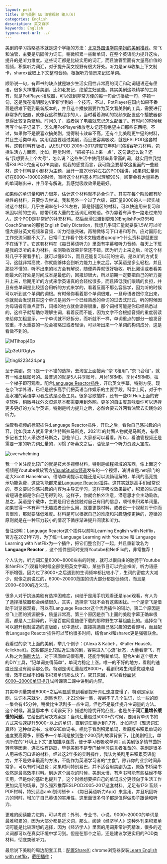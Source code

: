```yaml
---
layout: post
title: 奈飞美剧 && 油管视频 输入(6)
categories: English
description: 英文自学
keywords: English
typora-root-url: ../
---
```


美剧的学习策略基本就是这个学姐的方法：[北京外国语学院学姐的美剧推荐](https://www.bilibili.com/video/BV1xM4y1K7M7)。奈飞和油管，主要是巩固听力词汇，稍微积累一些新单词，在整个英语能力提升这块，提升的是听力维度。这些词汇都是比较实用的词汇，而且油管里面有大量高价值的视频，积累听力词汇，对于提升英文视野有很大好处。听力是anki收集上下文制卡，sharex截取上下文整句音频，根据听力情景来记忆单词。

顺带说一句，有声书的缺点就是缺少生活实用性非常高的词汇和动词短语还有俚语，很多大神推荐美剧，比如老友记，绝望主妇这些。其实美剧这块精学的工具有，就是PotPlayer播放器，可以做到非常方便的每一句台词播放一句，停顿一句，这是我在海明那边VIP群学到的一个技巧，不过，PotPlayer在国内如果不番蔷是很难下载到最新版本的，并且这个播放器要作为英文看美剧的工具，需要进行非常多的配置，就像我这种搞程序的人，当时看着海明的视频来配置这个播放器都觉得比较复杂繁琐。时间久了，或者换了电脑就忘记怎么配置了。有时间的时候我再写个帖子记录下，怎么用PotPlayer播放老友记还有绝望主妇那些东西吧。不过，如果你不是很喜欢搞美剧，觉得制卡效率不高，还有个比美剧更牛逼的材料，并且生活类单词，实用程度要超过美剧，而且更容易吸收，就是ESLPOD这套材料，这套材料有版权，从ESLPOD 2005~2017跨度12年时间的播客听力材料，包括生活方方面面，比如，睡觉时候，“把被子拉上来一点”，这句话怎么说？还有“我想要去上个大号”，怎么说？这些生活中使用频率非常高的词，就实用性我觉得ESLPOD完全可以PK美剧。就我的感觉而言，我可能会要精学这里面的一些题材，这个材料是小题材为主题，展开一篇20分钟左右的POD播讲，如果词汇量刚好在8000~10000的时候，盲听这个材料基本可以理解90%，顺带会有大量熟悉的单词蹦出来，并且带有解说，我感觉吸收效果是最好。

如果你的单词量和听力很差，估计这个材料就不适合你了。其实在每个阶段都有阶梯性的材料，只要你去尝试。我和另外一个过了六级，词汇量9000的人一起实战过这个材料，几乎生词率在1~2%左右，算是舒适区的材料，可以快速用来复习和巩固以前的生词，顺带积累大量的生活词汇和短语。作为靠着有声书一路走过来的人，这个POD是非常好的补充材料。然后丝滑过渡到更难的EnglishPod365和CoachShane的那套English Daily Dictation，我想几乎词汇量就妥妥1.5W,可以听懂大部分英文视频和音频，听力彻底突破。再稍微练习下口语和写作，应对国际化工作交流问题不大了。日常IT工作看个技术文档或者google个什么资料那就更是不在话下了。它这套材料在《每日英语听力》里面有字幕和听力音频，每天上下班是我的泛听的主力材料，亲测吸收效果非常还不错。因为听力上来之后，听这个材料几乎不要看手机，就可以懂90%，而且还能复习以前的生词，是以听的方式复习，这就非常高效，你就能够体会到听力能力上来之后，学英语是多么轻松，并且那些不懂的，听不出来的地方会有解说，随便弄弄就很好吸收。听比阅读或者看美剧最大的好处是时间成本是最低的，回报却很大，所以前期一定要把自己的听力提升上来，后期用听的方式来学英语真的会轻松很多，而且降低我们眼睛的负担，并且有些单词是比较适合用听的方式来学的，看着反而不那么容易学，因为听的时候可以听到这个单词的词根。有时候你看着那个单词很难，一旦母语者跟你念出来，你就就会发现其实这个单词是另外一个已经熟悉的单词的过去式形式，听的时候因为母语者有重点音节，词根的地方就会读得很重，那个词根可能是你已经熟悉过的，这样子就帮助你理解生词，看着反而不能，因为文字不会根据音频的重度弱读来给你加粗显示，一个单词就不好拆分，而听就不一样，单词重点的部分一般发音较重，不太重要的一般会被略过或者轻读，可以听出来一个单词的构词成分，这是看做不到的。

![MTihopj40p](/images/posts/MTihopj40p.png)

![p3eUfOgtys](/images/posts/p3eUfOgtys.png)

![tingli223424.png](/images/posts/tingli223424.png)

至于美剧，奈飞是一个不错的选择，去淘宝上面搜索:”奈飞租用“，”奈飞合租“，就有一堆出租账号的。最普通的就是5人共享账号，月付15RMB，季付45RMB，拉一个梯子即可观看。配合[Language Reactor插件](https://chrome.google.com/webstore/detail/language-learning-with-ne/hoombieeljmmljlkjmnheibnpciblicm)，开启英文字幕，特别方便。现在奈飞学外语，已经是很多高手们把英语当作娱乐的主要手段。科学上网，对于中高水准的英语学习者应该是必备工具。很多谷歌插件，还有一些GitHub上面的安卓软件，稍微寻找外文资源基本都需要用到外网。更多的自由度意味着你可以选择更多更好的方法学英语。特别是听力提升之后，必然会要去外网看油管去实践你的听力。

油管看视频的标配插件:Language Reactor插件，开启之后，看你自己感兴趣的内容，比如我本人就非常关注特斯拉马斯克，2021年的封面人物就是马斯克，有很多记者主持人采访过马斯克，那些节目，大家都可以看看。所以，看油管视频还是需要一定的听力词汇量的，习惯了听英文之后，油管是一个听力资源大宝库。

![overwhelming](/images/posts/overwhelming6811.png)

我一个关注度比较广的就是技术类视频材料，特别是编程领域的东西，像上面这个视频是Youtube微软官方[VisualStudio频道](https://www.youtube.com/channel/UChqrDOwARrxdJF-ykAptc7w)发布的一个视频，演讲者是.net部门的老大Scott Hanselman，借助单词提示功能还是可以流畅理解的，单词的高亮提示功能免费，这些功能都来至[Language Reactor插件](https://chrome.google.com/webstore/detail/language-learning-with-ne/hoombieeljmmljlkjmnheibnpciblicm)。这其实就是高手们经常说的，英文要以你感兴趣的内容为主导去学习，这样子吸收效果最好，积累的生词或者短语也都是你自己用得到的，这样子，你就会格外注意，潜意思才会主动吸收。总之，英语是个载体，主要是用它去接触对自己有用的信息，顺带来积累单词量。如果觉得一本有声书无趣或者没什么用，就要更换材料，或者说一个视频对于你而言很难，那就要降低难度。材料是可以根据自己的难度和兴趣随便更换的，遵循的原则就是在一种压力较小的情况下循序渐进提升阅读和听力。

备注说明：Language Reactor这个插件以前叫Learning English with Netflix，官方在2021年7月，为了统一Language Learning with Youtube 和 Language Learning with NetFlix为一个插件，把它们整合到了一起，并且重新改名为**Language Reactor** ，这个插件是同时支持Youtube和NetFlix的，非常推荐！

个人认为，听力词汇量6000~8000左右的时候，就可以很自由的驰骋于Youtube和NetFlix了(观看的时候全部使用英文字幕)，某些节目可以完全裸听，听力语感不断增强。因为过了8000+之后遇到的生词频率都比较小了，生词的密度大大减少，就像之前说过的，6000~20000范围的词大部分都是低频词，而且是2000~6000的近义词。

很多人对于挑选美剧有选择困难症，纠结于是用手机观看还是ipad观看，有人为了选择播放器都会纠结很久。其实，选择奈飞就不会有这些困扰。一个是奈飞是借助于浏览器观看，可以有Language Reactor这个优秀插件的辅助，第二个原因是奈飞上面的资源很多，质量非常高。第三个原因是奈飞上面的美剧字幕正确率很高，都是人工翻译的，不是百度网盘随便下载的那种野生字幕组能比的。选择奈飞可以避开粗制滥造的盗版剧，优中选优，直接挑选自己感兴趣的去看即可，而且配合Language Reactor插件可以节约很多时间，结合anki和sharex更是强强联合。

我看过的奈飞上面的美剧，举几个例子：《Alexa & Katie》 ，《Fuller House》，《clickbait》。这些都是比较贴近生活的剧，容易进入“心流”状态，大量看奈飞，有人称之为[海刷大法](https://mp.weixin.qq.com/s/qRThm0n9pomTiL3Y9s7I-A)，对于巩固单词很有用，还能学到新单词。配合Anki这个强大的DIY工具，“记单词变得简单”，单词力稳定上涨。唯一的不好的地方，看剧的速度还是没有阅读那么快。特别是词汇量超过8000+，看剧积累生词感觉越来越慢，效率已经不如看书积累单词那么快了。究其原因，可以看[秒面爸6000~20000单词提升](https://www.cctalk.com/m/group/85793952?xh_preshareid=cb14da95-0abb-49e6-85e4-4cd19735b1d2&xh_fshareuid=70857467&channel=copy&platform=pc&xh_preshareuid=a10381e8-e87f-88de-527a-b5a20af92dda)试听课第二课中讲到的内容。

其实单词量突破8000+之后明显感觉到看剧提升词汇速度变慢了，特别是家庭剧，生词本来就少，剧集也短，才22分钟一集，搜刮不了几个生词，长一些的剧一集会有45分钟，稍微比生活剧多一点生词，但也不是最佳提升生词量的方法。这个时候，漏屋那本书《词霸天下》描述的隐忧开始凸显，也是关于**词汇量增长缓慢的问题**，它给出的解决方案是：当词汇量超过5000+的时候，要用背单词书的方式来快速提升5000+以上的单词，直到词汇量达到1.7万，比如背诵《雅思词汇真经》这种单词书，或者GRE单词书。相比于看剧积累单词，看原版书积累单词的速度要高得多，原版书一个单词是放到整个200页的故事背景下，比美剧相比，单词所在的“环境上下文”更加雄厚连贯，便于学习者吸收单词；而美剧很多情节曲折转弯等因素，连贯性有跳跃，毕竟美剧不是专门给学习语言者准备的。美剧是很多人用来练习口语的材料，经过这2年多的实践操作，我认为美剧用来积累英语能力，并不是效率最高的方法，不能作为英语学习者的“主食”，除非你的业余时间非常多，可以有时间浪费；如果时间特别紧巴，并不适合用美剧为主，原版书桥梁书依然是最高效率材料。到达这个层次的时候，美剧太慢，有声书可能有些枯燥不够实用，但是你的基础也提升了，这个时候想要把自己的单词成分更倾向于生活工作更加实用的场景，那么强烈推荐ESLPOD2005-2017这套材料，足足有17G 音频 + PDF材料，特别适合anki划词制卡 + 《每日英语听力App》来食用。并且巩固听力的同时，增加了自己英语的实用性，这里面很多句子都是值得做影子跟读和听力。

更难的阅读能力进阶，可以考虑：外刊、专业书、小说。9000~20000的单词是最难积累的，因为大部分都是近义词，那么，阅读《经济学人》这种外刊来积累单词可能是比较理想的选择，因为《经济学人》里面的用词非常讲究精准，很多的近义词都可以在真实环境中学习到。但是在那个之前，还是建议学更实用的POD类材料，彻底突破听力。

最后说下美剧的周边配套工具：[配置ShareX](https://cs-cn.top/2019/07/10/anki_pdf_js_study/#sharex%E9%85%8D%E7%BD%AE); chrome浏览器安装[Learn English with netflix](https://chrome.google.com/webstore/detail/language-learning-with-ne/hoombieeljmmljlkjmnheibnpciblicm)，[截图插件](https://chrome.google.com/webstore/detail/awesome-screenshot-screen/nlipoenfbbikpbjkfpfillcgkoblgpmj)；
